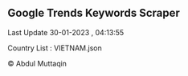 

## Google Trends Keywords Scraper 
 
Last Update 30-01-2023 , 04:13:55

Country List :
VIETNAM.json



© Abdul Muttaqin 
